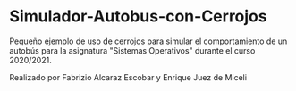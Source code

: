 # Simulador-Autobus-con-Cerrojos
Pequeño ejemplo de uso de cerrojos para simular el comportamiento de un autobús para la asignatura "Sistemas Operativos" durante el curso 2020/2021.

Realizado por Fabrizio Alcaraz Escobar y Enrique Juez de Miceli
